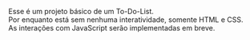 Esse é um projeto básico de um To-Do-List.<br>
Por enquanto está sem nenhuma interatividade, somente HTML e CSS.<br>
As interações com JavaScript serão implementadas em breve.
